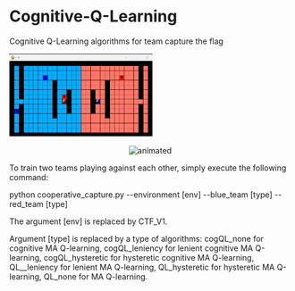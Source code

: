 # Cognitive-Q-Learning
Cognitive Q-Learning algorithms for team capture the flag

![](https://github.com/nhatpd/Cognitive-Q-Learning/blob/main/ctf1.gif)

<p align="center">
  <img src="[demo.gif](https://github.com/nhatpd/Cognitive-Q-Learning/blob/main/ctf1.gif)" alt="animated" />
</p>

To train two teams playing against each other, simply execute the following command:

python cooperative_capture.py --environment [env] --blue_team [type] --red_team [type]

The argument [env] is replaced by CTF_V1.

Argument [type] is replaced by a type of algorithms: cogQL_none for cognitive MA Q-learning, cogQL_leniency for lenient cognitive MA Q-learning, cogQL_hysteretic for hysteretic cognitive MA Q-learning, QL__leniency for lenient MA Q-learning, QL_hysteretic for hysteretic MA Q-learning, QL_none for MA Q-learning.
